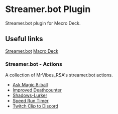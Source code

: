 # Streamer.bot Plugin
 Streamer.bot plugin for Mecro Deck.

## Useful links
[Streamer.bot](https://streamer.bot/)
[Macro Deck](https://macrodeck.org/)

### Streamer.bot - Actions
 A collection of MrVibes_RSA's streamer.bot actions.
 
+ [Ask Magic 8-ball](Magic-8-ball/README.md)
+ [Improved Deathcounter](Improved-Deathcounter/README.md)
+ [Shadows-Lurker](Shadows-Lurker/README.md)
+ [Speed Run Timer](Speed-Run-Timer/README.md)
+ [Twitch Clip to Discord](Clip-To-Discord/README.md)